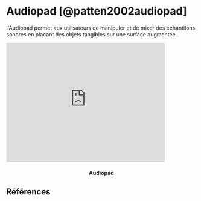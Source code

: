 # Audiopad [@patten2002audiopad]

l'Audiopad permet aux utilisateurs de manipuler et de mixer des échantilons sonores en placant des objets tangibles sur une surface augmentée.

<iframe width="420" height="315" src="https://www.youtube.com/embed/59zS7m23IsM" frameborder="0" allowfullscreen></iframe>
<h4 style="text-align:center">Audiopad</h4>

## Références
